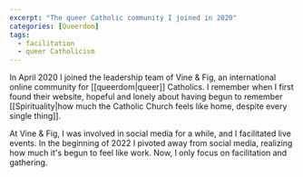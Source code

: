 ```yaml
---
excerpt: "The queer Catholic community I joined in 2020"
categories: [Queerdom]
tags:
  - facilitation
  - queer Catholicism 
---
```

In April 2020 I joined the leadership team of Vine & Fig, an international online community for [[queerdom|queer]] Catholics. I remember when I first found their website, hopeful and lonely about having begun to remember [[Spirituality|how much the Catholic Church feels like home, despite every single thing]]. 

At Vine & Fig, I was involved in social media for a while, and I facilitated live events. In the beginning of 2022 I pivoted away from social media, realizing how much it's begun to feel like work. Now, I only focus on facilitation and gathering.